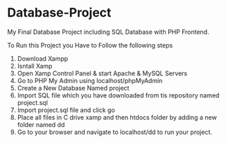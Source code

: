 # Database-Project
My Final Database Project including SQL Database with PHP Frontend.



To Run this Project you Have to Follow the following steps


1. Download Xampp
2. Isntall Xamp
3. Open Xamp Control Panel & start Apache & MySQL Servers
4. Go to PHP My Admin using localhost/phpMyAdmin
5. Create a New Database Named project
6. Import SQL file which you have downloaded from tis repository named project.sql
7. Import project.sql file and click go
8. Place all files in C drive xamp and then htdocs folder by adding a new folder named dd
9. Go to your browser and navigate to localhost/dd to run your project.
